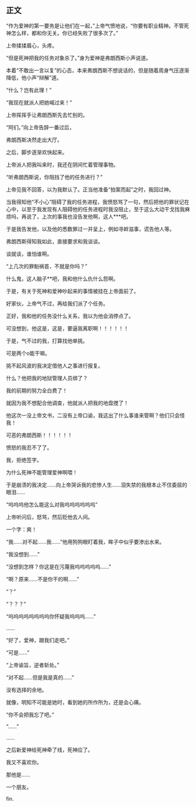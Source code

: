 ## 正文

“作为爱神的第一要务是让他们在一起，”上帝气愤地说，“你要有职业精神。不管死神怎么样，都和你无关。你已经失败了很多次了。”

上帝揉揉眉心，头疼。



“但是死神把我的任务对象杀了。”身为爱神是弗朗西斯小声说道。



本着“不敢出一言以复”的心态，本来弗朗西斯不想说话的，但是随着周身气压逐渐降低，他小声“辩解”道。



“什么？岂有此理！”

“我现在就派人把她喊过来！”



上帝挥挥手让弗朗西斯先去忙别的。



“阿们。”向上帝告辞一番过后，

弗朗西斯决然走出大厅。

之后，脚步逐渐欢快起来。



上帝派人把我叫来时，我还在阴间忙着管理事物。



“听弗朗西斯说，你阻挡了他的任务进行？”



上帝见我不回答，以为我默认了。正当他准备“拍案而起”之时，我回过神。



当我得知他“不小心”阻碍了我的任务进程，我愤怒骂了一句，然后把他的罪状记在心中，以至于我发现有人阻碍他的任务进程时我没阻止，至于这么大动干戈找我麻烦吗，再说了，上次的事我也没告发他啊，这人***吧。



于是我告发他，以及他的悉数罪过一并呈上，例如寻衅滋事，谎告他人等。



弗朗西斯得知我如此，直接要求和我谈谈。



谈就谈，谁怕谁啊。



“上几次的罪魁祸首，不就是你吗？”



什么鬼，这人脑子**吧，我和他什么仇什么怨啊。



于是，有关于死神和爱神吵起来的事情被挂在上帝面前了。



好家伙，上帝气不过，再给我们派了个任务。



正好，我和他的任务没什么关系，我以为他会消停点了。



可没想到，他这是，这是，要逼我离职啊！！！！！！



于是，气不过的我，打算找他单挑。



可是两个o能干嘛。



挑不起风波的我决定借他人之事进行报复。



什么？他把我的地狱管理人员绑了？



我的前期的努力全白费了！



就因为我不想配合他调查，他就派人把我的地盘搅了！



他这次一没上帝文书，二没有上帝口谕，我这出了什么事谁来管啊？他们只会怪我！



可恶的弗朗西斯！！！！！！



愤怒的我忍不了了。



我，拒绝签字。



为什么死神不能管理爱神啊喂！



于是崩溃的我决定……向上帝哭诉我的悲惨人生……泪失禁的我根本止不住委屈的眼泪……

“呜呜呜他怎么能这么对我呜呜呜呜呜呜”



上帝听问后，怒骂，然后贬他去人间。



一个字：爽！



“我……对不起……我……”他用狗狗眼盯着我，眸子中似乎要渗出水来。



“我没想到……”



“没想到怎样？你这是在污蔑我呜呜呜呜呜……”



“啊？原来……不是你干的啊……”



“？”

“？？？”



“呜呜呜呜呜呜呜呜你怀疑我呜呜呜……”



……



“好了，爱神，跟我们走吧。”



“可是……”



“上帝谕旨，逆者斩处。”



“对不起……但是我是真的……”



没有选择的余地。

就像，明知不可能是她时，看到她的所作所为，还是会心痛。



“你不会把我忘了吧。”



“……”



……



之后新爱神给死神牵了线，死神应了。

我又不喜欢你。



那他是……



一个朋友。





fin.